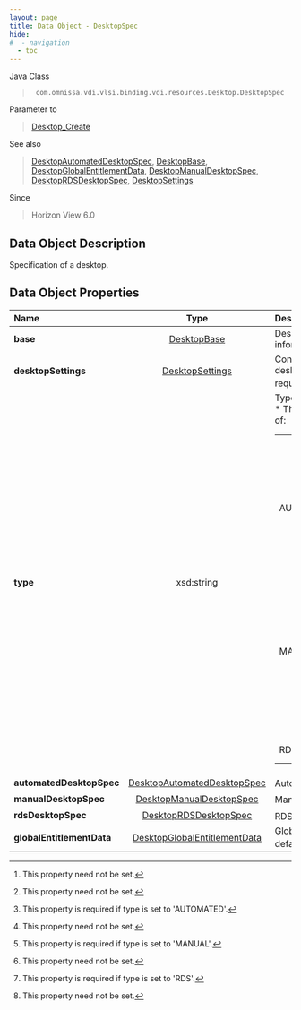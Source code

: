 ```yaml
---
layout: page
title: Data Object - DesktopSpec
hide:
#  - navigation
  - toc
---
```






Java Class
> ` com.omnissa.vdi.vlsi.binding.vdi.resources.Desktop.DesktopSpec`

Parameter to
> [Desktop_Create](vdi.resources.Desktop.md#create)

See also
> [DesktopAutomatedDesktopSpec](vdi.resources.Desktop.AutomatedDesktopSpec.md), [DesktopBase](vdi.resources.Desktop.DesktopBase.md), [DesktopGlobalEntitlementData](vdi.resources.Desktop.GlobalEntitlementData.md), [DesktopManualDesktopSpec](vdi.resources.Desktop.ManualDesktopSpec.md), [DesktopRDSDesktopSpec](vdi.resources.Desktop.RDSDesktopSpec.md), [DesktopSettings](vdi.resources.Desktop.DesktopSettings.md)

Since
> Horizon View 6.0


## Data Object Description

Specification of a desktop.

## Data Object Properties

 Name | Type | Description
:---|:---:|:---
**base**| [DesktopBase](vdi.resources.Desktop.DesktopBase.md)|  Desktop identification information.
**desktopSettings**| [DesktopSettings](vdi.resources.Desktop.DesktopSettings.md)|  Configuration settings for the desktop. Sets default and/or required values if unset. [^1]
**type**|  xsd:string|  Type of desktop.<br>* This property will be one of:<br><table><tr><th>Value</th><th>Description</th></tr><tr><td>AUTOMATED</td><td>An automated desktop creates virtual machines cloned from a base template or snapshot.</td></tr><tr><td>MANUAL</td><td>A manual machine desktop allows selection of existing virtual machines and addition to the desktop of available machines to connect to.</td></tr><tr><td>RDS</td><td>An RDS Desktop.</td></tr></table>
**automatedDesktopSpec**| [DesktopAutomatedDesktopSpec](vdi.resources.Desktop.AutomatedDesktopSpec.md)|  Automated desktop spec. [^1] [^29]
**manualDesktopSpec**| [DesktopManualDesktopSpec](vdi.resources.Desktop.ManualDesktopSpec.md)|  Manual desktop spec. [^1] [^26]
**rdsDesktopSpec**| [DesktopRDSDesktopSpec](vdi.resources.Desktop.RDSDesktopSpec.md)|  RDS Desktop spec. [^1] [^27]
**globalEntitlementData**| [DesktopGlobalEntitlementData](vdi.resources.Desktop.GlobalEntitlementData.md)|  Global entitlement data. Sets default values if unset. [^1]


 


[^1]: This property need not be set.
[^26]: This property is required if type is set to 'MANUAL'.
[^27]: This property is required if type is set to 'RDS'.
[^29]: This property is required if type is set to 'AUTOMATED'.